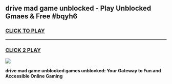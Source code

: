 
## drive mad game unblocked - Play Unblocked Gmaes & Free #bqyh6
<h3>
<a href="https://premium.freeplayer.one?title=drive_mad_game_unblocked&ref=03M">CLICK TO PLAY</a></h3>
<hr>

<h3>
<a href="https://premium.freeplayer.one?title=drive_mad_game_unblocked&ref=03M">CLICK 2 PLAY</a>
  
</h3>

<a href="https://premium.freeplayer.one?title=drive_mad_game_unblocked&ref=03M"><img src="https://clearcache.store/games.png"></a>


**drive mad game unblocked games unblocked: Your Gateway to Fun and Accessible Online Gaming**

